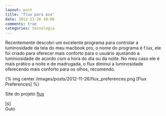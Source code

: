 ```yaml
---
layout: post
title: "flux para osx"
date: 2012-11-26 10:08
comments: true
categories: tecnologia
---
```


Recentemente descobri um excelente programa para controlar a luminosidade da tela do meu macbook pro, o nome do programa é f.lux, ele foi criado para oferecer mais conforto para o usuário ajustando a luminiosidade de acordo com a hora do dia ou da noite. No meu caso ele é mais prático a noite e de madrugada, o flux diminui a luminosidade oferecendo mais conforto para os olhos, recomendo.

{% img center /images/posts/2012-11-26/flux_preferences.png [Flux Preferences] %}

Site do projeto [flux](http://stereopsis.com/flux/)

[s]<br>
Guto
